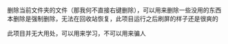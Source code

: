 删除当前文件夹的文件（那我何不直接右键删除），可以用来删除一些没用的东西本删除是强制删除，无法在回收站恢复，此项目运行之后刷屏的样子还是很爽的





此项目并无大用处，可以用来学习，不可以用来骗人
